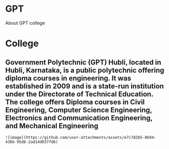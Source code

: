 # GPT
About GPT college
<html>
  <head>
    <title>About GPT college</title>
    <body>
      <h1>College</h1>
    <h2>Government Polytechnic (GPT) Hubli, located in Hubli, Karnataka, is a public polytechnic offering diploma courses in engineering. It was established in 2009 and is a state-run institution under the Directorate of Technical Education. The college offers Diploma courses in Civil Engineering, Computer Science Engineering, Electronics and Communication Engineering, and Mechanical Engineering</h2>
    </body>


    ![image](https://github.com/user-attachments/assets/e7c78265-0b94-436b-95d6-2ad14d037fd6)


  </head>
</html>
